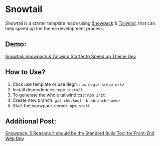 # Snowtail
Snowtail is a starter template made using [Snowpack](https://www.snowpack.dev/) & [Tailwind](http://tailwindcss.com/), that can help speed up the theme development process.

## Demo:
[Snowtail: Snowpack & Tailwind Starter to Speed up Theme Dev](https://www.derpycoder.com/snowtail-snowpack-tailwind-starter-to-speed-up-theme-dev/?utm_source=GitHub&utm_medium=Indirect&utm_campaign=Snowtail#demo)

## How to Use?
1. Click use template or use degit: `npx degit <repo-url>`
1. Install dependencies: `npm install`
1. To generate the whole tailwind css: `npm init`
1. Create new branch: `git checkout -b <branch-name>`
1. Start the snowpack server: `npm start`

## Additional Post:
[Snowpack: 5 Reasons it should be the Standard Build Tool for Front-End Web Dev](https://www.derpycoder.com/snowpack-5-reasons-it-should-be-the-standard-build-tool-for-front-end-web-dev/?utm_source=GitHub&utm_medium=Indirect&utm_campaign=Snowtail)
